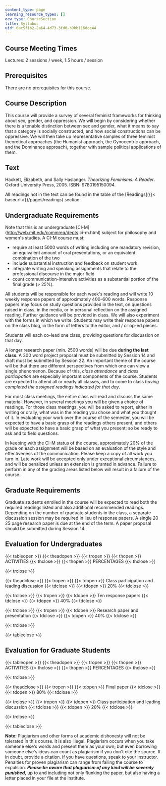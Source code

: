 ```yaml
---
content_type: page
learning_resource_types: []
ocw_type: CourseSection
title: Syllabus
uid: 0ac5f1b2-2a64-4d73-3fd0-b9bb116dde44
---
```


Course Meeting Times
--------------------

Lectures: 2 sessions / week, 1.5 hours / session

Prerequisites
-------------

There are no prerequisites for this course.

Course Description
------------------

This course will provide a survey of several feminist frameworks for thinking about sex, gender, and oppression. We will begin by considering whether there is a tenable distinction between sex and gender, what it means to say that a category is socially constructed, and how social constructions can be oppressive. We will then take up representative samples of three feminist theoretical approaches (the Humanist approach, the Gynocentric approach, and the Dominance approach), together with sample political applications of them.

Text
----

Hackett, Elizabeth, and Sally Haslanger. _Theorizing Feminisms: A Reader_. Oxford University Press, 2005. ISBN: 9780195150094.

All readings not in the text can be found in the table of the [Readings]({{< baseurl >}}/pages/readings) section.

Undergraduate Requirements
--------------------------

Note that this is an undergraduate [CI-M](http://web.mit.edu/commreq/depts ci-m.html) subject for philosophy and women's studies. A CI-M course must:

*   require at least 5000 words of writing including one mandatory revision, an equivalent amount of oral presentations, or an equivalent combination of the two
*   include substantial instruction and feedback on student work
*   integrate writing and speaking assignments that relate to the professional discourse in the major field
*   count communication-intensive activities as a substantial portion of the final grade (> 25%).

All students will be responsible for each week's reading and will write 10 weekly response papers of approximately 400–600 words. Response papers may focus on study questions provided in the text, on questions raised in class, in the media, or in personal reflection on the assigned reading. Further guidance will be provided in class. We will also experiment with the forms in which we write. Students may write their response papers on the class blog, in the form of letters to the editor, and / or op-ed pieces.

Students will each co-lead one class, providing questions for discussion on that day.

A longer research paper (min. 2500 words) will be due **during the last class**. A 300 word project proposal must be submitted by Session 14 and draft must be submitted by Session 22. An important theme of the course will be that there are different perspectives from which one can view a single phenomenon. Because of this, _class attendance_ and _class participation_ are especially important components of the course. Students are expected to attend all or nearly all classes, and to come to class _having completed the assigned readings indicated for that day_.

For most class meetings, the entire class will read and discuss the same material. However, in several meetings you will be given a choice of readings. For those class meetings, you will be asked to report, either in writing or orally, what was in the reading you chose and what you thought of it. In evaluating your work over the course of the semester, you will be expected to have a basic grasp of the readings others present, and others will be expected to have a basic grasp of what you present; so be ready to ask and to field questions.

In keeping with the CI-M status of the course, approximately 20% of the grade on each assignment will be based on an evaluation of the style and effectiveness of the communication. Please keep a copy of all work you turn in. Late work will be accepted only under exceptional circumstances, and will be penalized unless an extension is granted in advance. Failure to perform in any of the grading areas listed below will result in a failure of the course.

Graduate Requirements
---------------------

Graduate students enrolled in the course will be expected to read both the required readings listed and also additional recommended readings. Depending on the number of graduate students in the class, a separate discussion session may be required in lieu of response papers. A single 20–25 page research paper is due at the end of the term. A paper proposal should be submitted during Session 14.

Evaluation for Undergraduates
-----------------------------

{{< tableopen >}}
{{< theadopen >}}
{{< tropen >}}
{{< thopen >}}
ACTIVITIES
{{< thclose >}}
{{< thopen >}}
PERCENTAGES
{{< thclose >}}

{{< trclose >}}

{{< theadclose >}}
{{< tropen >}}
{{< tdopen >}}
Class participation and leading discussion
{{< tdclose >}}
{{< tdopen >}}
20%
{{< tdclose >}}

{{< trclose >}}
{{< tropen >}}
{{< tdopen >}}
Ten response papers
{{< tdclose >}}
{{< tdopen >}}
40%
{{< tdclose >}}

{{< trclose >}}
{{< tropen >}}
{{< tdopen >}}
Research paper and presentation
{{< tdclose >}}
{{< tdopen >}}
40%
{{< tdclose >}}

{{< trclose >}}

{{< tableclose >}}

Evaluation for Graduate Students
--------------------------------

{{< tableopen >}}
{{< theadopen >}}
{{< tropen >}}
{{< thopen >}}
ACTIVITIES
{{< thclose >}}
{{< thopen >}}
PERCENTAGES
{{< thclose >}}

{{< trclose >}}

{{< theadclose >}}
{{< tropen >}}
{{< tdopen >}}
Final paper
{{< tdclose >}}
{{< tdopen >}}
80%
{{< tdclose >}}

{{< trclose >}}
{{< tropen >}}
{{< tdopen >}}
Class participation and leading discussion
{{< tdclose >}}
{{< tdopen >}}
20%
{{< tdclose >}}

{{< trclose >}}

{{< tableclose >}}

**Note**: Plagiarism and other forms of academic dishonesty will not be tolerated in this course. It is also illegal. Plagiarism occurs when you take someone else's words and present them as your own; but even borrowing someone else's ideas can count as plagiarism if you don't cite the source. If in doubt, provide a citation. If you have questions, speak to your instructor. Penalties for proven plagiarism can range from failing the course to expulsion. **_Please be aware that plagiarism of any kind will be severely punished_**, up to and including not only flunking the paper, but also having a letter placed in your file at the Institute.
